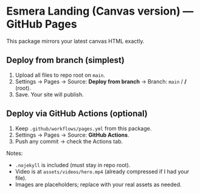 # Esmera Landing (Canvas version) — GitHub Pages

This package mirrors your latest canvas HTML exactly.

## Deploy from branch (simplest)
1. Upload all files to repo root on `main`.
2. Settings → Pages → Source: **Deploy from branch** → Branch: `main` / **/** (root).
3. Save. Your site will publish.

## Deploy via GitHub Actions (optional)
1. Keep `.github/workflows/pages.yml` from this package.
2. Settings → Pages → Source: **GitHub Actions**.
3. Push any commit → check the Actions tab.

Notes:
- `.nojekyll` is included (must stay in repo root).
- Video is at `assets/videos/hero.mp4` (already compressed if I had your file).
- Images are placeholders; replace with your real assets as needed.
